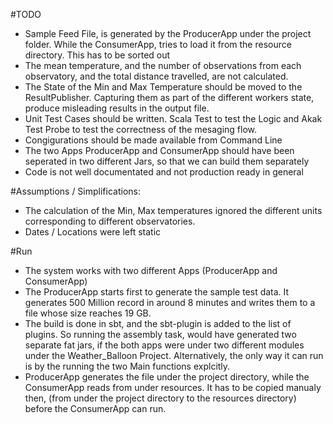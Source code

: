 #TODO
* Sample Feed File, is generated by the ProducerApp under the project folder. While the ConsumerApp, tries to load it from the resource directory. This has to be sorted out 
* The mean temperature, and the number of observations from each observatory, and the total distance travelled, are not calculated.
* The State of the Min and Max Temperature should be moved to the ResultPublisher. Capturing them as part of the different 
workers state, produce misleading results in the output file.
* Unit Test Cases should be written. Scala Test to test the Logic and Akak Test Probe to test the correctness of the mesaging flow.
* Congigurations should be made available from Command Line
* The two Apps ProducerApp and ConsumerApp should have been seperated in two different Jars, so that we can build them separately
* Code is not well documentated and not production ready in general

#Assumptions / Simplifications:
* The calculation of the Min, Max temperatures ignored the different units corresponding to different observatories.
* Dates / Locations were left static 

#Run
* The system works with two different Apps (ProducerApp and ConsumerApp)
* The ProducerApp starts first to generate the sample test data. It generates 500 Million record in around 8 minutes and writes them to a file 
whose size reaches 19 GB.
* The build is done in sbt, and the sbt-plugin is added to the list of plugins. So running the assembly task, would have generated two separate fat jars, if the both apps were under two different modules under the Weather_Balloon Project. Alternatively, the only way it can run is by the running the two Main functions explcitly.
* ProducerApp generates the file under the project directory, while the ConsumerApp reads from under resources. It has to be copied manualy then, (from under the project directory to the resources directory) before the ConsumerApp can run.
